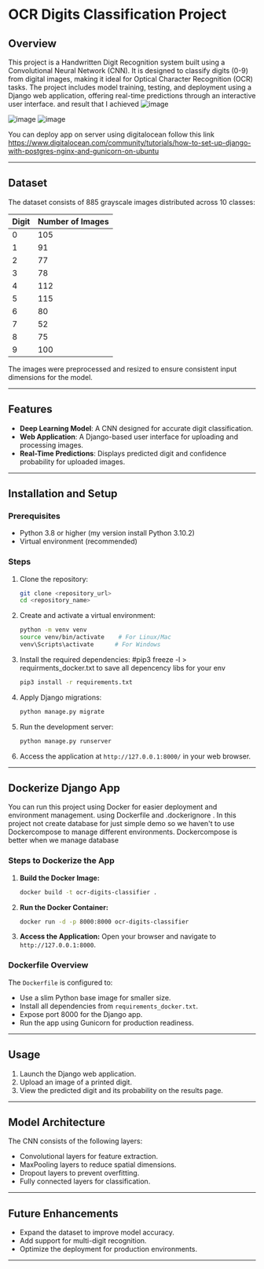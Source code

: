 # OCR Digits Classification Project

## Overview
This project is a Handwritten Digit Recognition system built using a Convolutional Neural Network (CNN). It is designed to classify digits (0-9) from digital images, making it ideal for Optical Character Recognition (OCR) tasks. The project includes model training, testing, and deployment using a Django web application, offering real-time predictions through an interactive user interface. and result that I achieved  ![image](https://github.com/user-attachments/assets/2a3e32be-a7c8-4d99-ad41-0f569425f5f4)

![image](https://github.com/user-attachments/assets/0942472e-f123-4b81-9abc-794450b502f6)
![image](https://github.com/user-attachments/assets/000f18d0-4a98-4cae-8c66-56e6c8ccc628)


You can deploy app on server using  digitalocean follow this link https://www.digitalocean.com/community/tutorials/how-to-set-up-django-with-postgres-nginx-and-gunicorn-on-ubuntu

---

## Dataset
The dataset consists of 885 grayscale images distributed across 10 classes:

| Digit | Number of Images |
|-------|------------------|
| 0     | 105              |
| 1     | 91               |
| 2     | 77               |
| 3     | 78               |
| 4     | 112              |
| 5     | 115              |
| 6     | 80               |
| 7     | 52               |
| 8     | 75               |
| 9     | 100              |

The images were preprocessed and resized to ensure consistent input dimensions for the model.

---

## Features
- **Deep Learning Model**: A CNN designed for accurate digit classification.
- **Web Application**: A Django-based user interface for uploading and processing images.
- **Real-Time Predictions**: Displays predicted digit and confidence probability for uploaded images.

---

## Installation and Setup

### Prerequisites
- Python 3.8 or higher (my version install Python 3.10.2)
- Virtual environment (recommended)

### Steps
1. Clone the repository:
   ```bash
   git clone <repository_url>
   cd <repository_name>
   ```

2. Create and activate a virtual environment:
   ```bash
   python -m venv venv
   source venv/bin/activate    # For Linux/Mac
   venv\Scripts\activate      # For Windows
   ```

3. Install the required dependencies:
   #pip3 freeze -l > requirments_docker.txt to save all depencency libs for your env
   ```bash
   pip3 install -r requirements.txt
   ```

5. Apply Django migrations:
   ```bash
   python manage.py migrate
   ```

6. Run the development server:
   ```bash
   python manage.py runserver
   ```

7. Access the application at `http://127.0.0.1:8000/` in your web browser.

---

## Dockerize Django App
You can run this project using Docker for easier deployment and environment management.
using Dockerfile and .dockerignore .
In this project not create database for just simple demo so we haven't to use Dockercompose 
to manage different environments.
Dockercompose is better when we manage database

### Steps to Dockerize the App

1. **Build the Docker Image:**
   ```bash
   docker build -t ocr-digits-classifier .
   ```

2. **Run the Docker Container:**
   ```bash
   docker run -d -p 8000:8000 ocr-digits-classifier
   ```

3. **Access the Application:**
   Open your browser and navigate to `http://127.0.0.1:8000`.

### Dockerfile Overview
The `Dockerfile` is configured to:
- Use a slim Python base image for smaller size.
- Install all dependencies from `requirements_docker.txt`.
- Expose port 8000 for the Django app.
- Run the app using Gunicorn for production readiness.
---
## Usage
1. Launch the Django web application.
2. Upload an image of a printed digit.
3. View the predicted digit and its probability on the results page.

---

## Model Architecture
The CNN consists of the following layers:
- Convolutional layers for feature extraction.
- MaxPooling layers to reduce spatial dimensions.
- Dropout layers to prevent overfitting.
- Fully connected layers for classification.

---

## Future Enhancements
- Expand the dataset to improve model accuracy.
- Add support for multi-digit recognition.
- Optimize the deployment for production environments.

---


